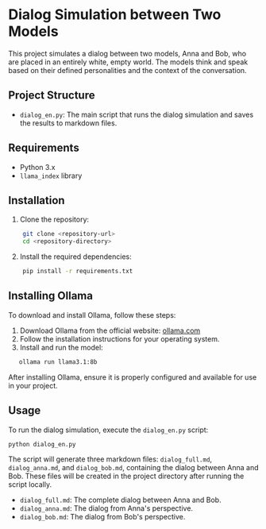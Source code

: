 # Dialog Simulation between Two Models

This project simulates a dialog between two models, Anna and Bob, who are placed in an entirely white, empty world. The models think and speak based on their defined personalities and the context of the conversation.

## Project Structure

- `dialog_en.py`: The main script that runs the dialog simulation and saves the results to markdown files.

## Requirements

- Python 3.x
- `llama_index` library

## Installation

1. Clone the repository:

```sh
    git clone <repository-url>
    cd <repository-directory>
```

2. Install the required dependencies:

```sh
    pip install -r requirements.txt
```

## Installing Ollama

To download and install Ollama, follow these steps:

1. Download Ollama from the official website: [ollama.com](https://ollama.com)
2. Follow the installation instructions for your operating system.
3. Install and run the model:

```sh
   ollama run llama3.1:8b
```

After installing Ollama, ensure it is properly configured and available for use in your project.

## Usage

To run the dialog simulation, execute the `dialog_en.py` script:

```sh
python dialog_en.py
```

The script will generate three markdown files: `dialog_full.md`, `dialog_anna.md`, and `dialog_bob.md`, containing the dialog between Anna and Bob. These files will be created in the project directory after running the script locally.

- `dialog_full.md`: The complete dialog between Anna and Bob.
- `dialog_anna.md`: The dialog from Anna's perspective.
- `dialog_bob.md`: The dialog from Bob's perspective.

